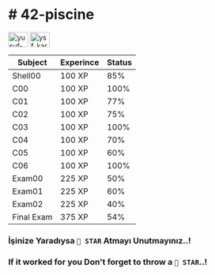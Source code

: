 # # 42-piscine
<p align="left">
<a href="https://linkedin.com/in/yusuf-karakurt" target="blank"><img align="center" src="https://raw.githubusercontent.com/rahuldkjain/github-profile-readme-generator/master/src/images/icons/Social/linked-in-alt.svg" alt="yusuf-karakurt" height="30" width="40" /></a>
<a href="https://instagram.com/ysf_karakurtt" target="blank"><img align="center" src="https://raw.githubusercontent.com/rahuldkjain/github-profile-readme-generator/master/src/images/icons/Social/instagram.svg" alt="ysf_karakurtt" height="30" width="40" /></a>

| Subject      |Experince | Status       |
| -------------|-----     | -------------|
| Shell00      | 100 XP   | 85%         |
| C00          | 100 XP   | 100%          |
| C01          | 100 XP   | 77%          |
| C02          | 100 XP   | 75%          |
| C03          | 100 XP   | 100%         |
| C04          | 100 XP   | 70%          |
| C05          | 100 XP   | 60%          |
| C06          | 100 XP   | 100%         |
| Exam00       | 225 XP   | 50%           |
| Exam01       | 225 XP   | 60%          |
| Exam02       | 225 XP   | 40%          |
| Final Exam   | 375 XP   | 54%          |


### İşinize Yaradıysa `🌟 STAR` Atmayı Unutmayınız..!
### If it worked for you  Don't forget to throw a `🌟 STAR`..! 
